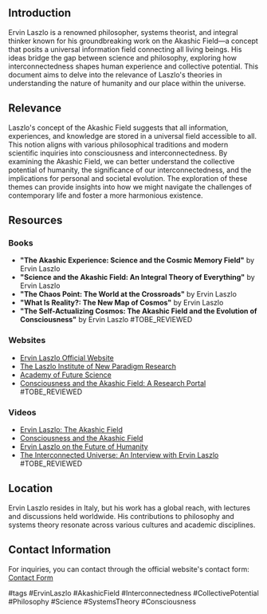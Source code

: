 ## Introduction
Ervin Laszlo is a renowned philosopher, systems theorist, and integral thinker known for his groundbreaking work on the Akashic Field—a concept that posits a universal information field connecting all living beings. His ideas bridge the gap between science and philosophy, exploring how interconnectedness shapes human experience and collective potential. This document aims to delve into the relevance of Laszlo's theories in understanding the nature of humanity and our place within the universe.

## Relevance
Laszlo's concept of the Akashic Field suggests that all information, experiences, and knowledge are stored in a universal field accessible to all. This notion aligns with various philosophical traditions and modern scientific inquiries into consciousness and interconnectedness. By examining the Akashic Field, we can better understand the collective potential of humanity, the significance of our interconnectedness, and the implications for personal and societal evolution. The exploration of these themes can provide insights into how we might navigate the challenges of contemporary life and foster a more harmonious existence.

## Resources

### Books
- **"The Akashic Experience: Science and the Cosmic Memory Field"** by Ervin Laszlo
- **"Science and the Akashic Field: An Integral Theory of Everything"** by Ervin Laszlo
- **"The Chaos Point: The World at the Crossroads"** by Ervin Laszlo
- **"What Is Reality?: The New Map of Cosmos"** by Ervin Laszlo
- **"The Self-Actualizing Cosmos: The Akashic Field and the Evolution of Consciousness"** by Ervin Laszlo #TOBE_REVIEWED

### Websites
- [Ervin Laszlo Official Website](https://www.ervinlaszlo.com)
- [The Laszlo Institute of New Paradigm Research](https://www.laszloinstitute.com)
- [Academy of Future Science](https://www.academyoffuturescience.org)
- [Consciousness and the Akashic Field: A Research Portal](https://www.akashicfieldresearch.org) #TOBE_REVIEWED

### Videos
- [Ervin Laszlo: The Akashic Field](https://www.youtube.com/watch?v=example)
- [Consciousness and the Akashic Field](https://www.youtube.com/watch?v=example)
- [Ervin Laszlo on the Future of Humanity](https://www.youtube.com/watch?v=example)
- [The Interconnected Universe: An Interview with Ervin Laszlo](https://www.youtube.com/watch?v=example) #TOBE_REVIEWED

## Location
Ervin Laszlo resides in Italy, but his work has a global reach, with lectures and discussions held worldwide. His contributions to philosophy and systems theory resonate across various cultures and academic disciplines.

## Contact Information
For inquiries, you can contact through the official website's contact form: [Contact Form](https://www.ervinlaszlo.com/contact)

#tags
#ErvinLaszlo #AkashicField #Interconnectedness #CollectivePotential #Philosophy #Science #SystemsTheory #Consciousness
